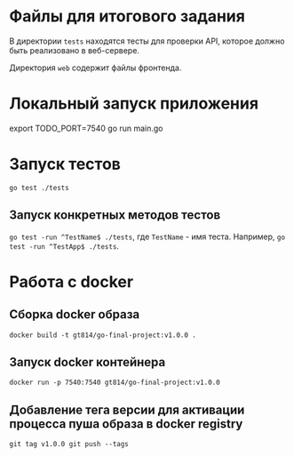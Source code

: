 # Файлы для итогового задания

В директории `tests` находятся тесты для проверки API, которое должно быть реализовано в веб-сервере.

Директория `web` содержит файлы фронтенда.

# Локальный запуск приложения
 export TODO_PORT=7540
 go run main.go

# Запуск тестов
`go test ./tests`

## Запуск конкретных методов тестов
`go test -run ^TestName$ ./tests`, где `TestName` - имя теста.
Например, `go test -run ^TestApp$ ./tests`.

# Работа с docker

## Сборка docker образа
`docker build -t gt814/go-final-project:v1.0.0 .`

## Запуск docker контейнера
`docker run -p 7540:7540 gt814/go-final-project:v1.0.0`

## Добавление тега версии для активации процесса пуша образа в docker registry
`git tag v1.0.0 git push --tags`


